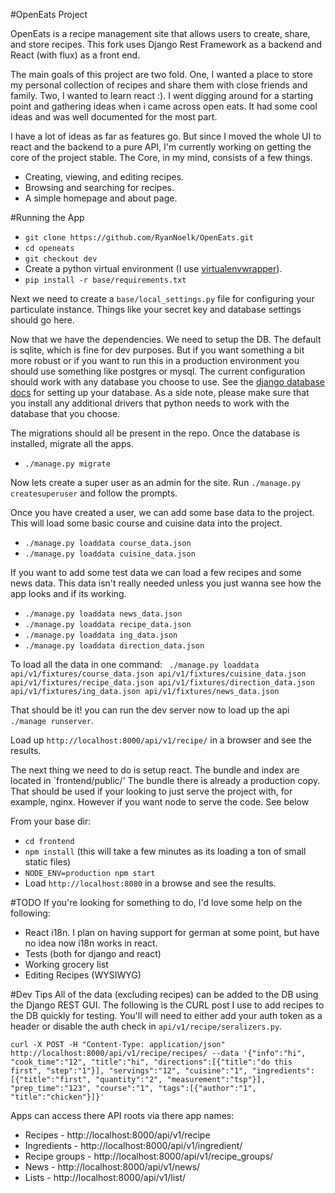 #OpenEats Project

OpenEats is a recipe management site that allows users to create, share, and store recipes. This fork uses Django Rest Framework as a backend and React (with flux) as a front end. 

The main goals of this project are two fold. One, I wanted a place to store my personal collection of recipes and share them with close friends and family. Two, I wanted to learn react :). I went digging around for a starting point and gathering ideas when i came across open eats. It had some cool ideas and was well documented for the most part. 

I have a lot of ideas as far as features go. But since I moved the whole UI to react and the backend to a pure API, I'm currently working on getting the core of the project stable.  The Core, in my mind, consists of a few things.
- Creating, viewing, and editing recipes.
- Browsing and searching for recipes.
- A simple homepage and about page.
 
 
#Running the App
* `git clone https://github.com/RyanNoelk/OpenEats.git`
* `cd openeats`
* `git checkout dev`
* Create a python virtual environment (I use [virtualenvwrapper](https://virtualenvwrapper.readthedocs.io/en/latest/)).
* `pip install -r base/requirements.txt`

Next we need to create a `base/local_settings.py` file for configuring your particulate instance. Things like your secret key and database settings should go here.

Now that we have the dependencies. We need to setup the DB. The default is sqlite, which is fine for dev purposes. But if you want something a bit more robust or if you want to run this in a production environment you should use something like postgres or mysql. The current configuration should work with any database you choose to use. See the [django database docs](https://docs.djangoproject.com/en/1.10/ref/settings/#std:setting-DATABASES) for setting up your database. As a side note, please make sure that you install any additional drivers that python needs to work with the database that you choose.

The migrations should all be present in the repo. Once the database is installed, migrate all the apps.
* `./manage.py migrate`

Now lets create a super user as an admin for the site. Run `./manage.py createsuperuser` and follow the prompts.

Once you have created a user, we can add some base data to the project. This will load some basic course and cuisine data into the project.
* `./manage.py loaddata course_data.json`
* `./manage.py loaddata cuisine_data.json`

If you want to add some test data we can load a few recipes and some news data. This data isn't really needed unless you just wanna see how the app looks and if its working.
* `./manage.py loaddata news_data.json`
* `./manage.py loaddata recipe_data.json`
* `./manage.py loaddata ing_data.json`
* `./manage.py loaddata direction_data.json`

To load all the data in one command:
` ./manage.py loaddata api/v1/fixtures/course_data.json api/v1/fixtures/cuisine_data.json api/v1/fixtures/recipe_data.json api/v1/fixtures/direction_data.json api/v1/fixtures/ing_data.json api/v1/fixtures/news_data.json`

That should be it! you can run the dev server now to load up the api `./manage runserver`.

Load up `http://localhost:8000/api/v1/recipe/` in a browser and see the results.


The next thing we need to do is setup react. The bundle and index are located in `frontend/public/' The bundle there is already a production copy.  That should be used if your looking to just serve the project with, for example, nginx. However if you want node to serve the code. See below

From your base dir:
* `cd frontend` 
* `npm install` (this will take a few minutes as its loading a ton of small static files)
* `NODE_ENV=production npm start`
* Load `http://localhost:8080` in a browse and see the results.


#TODO
If you're looking for something to do, I'd love some help on the following:

* React i18n. I plan on having support for german at some point, but have no idea now i18n works in react.
* Tests (both for django and react)
* Working grocery list
* Editing Recipes (WYSIWYG)

#Dev Tips
All of the data (excluding recipes) can be added to the DB using the Django REST GUI. The following is the CURL post I use to add recipes to the DB quickly for testing. You'll will need to either add your auth token as a header or disable the auth check in `api/v1/recipe/seralizers.py`.

```curl -X POST -H "Content-Type: application/json" http://localhost:8000/api/v1/recipe/recipes/ --data '{"info":"hi", "cook_time":"12", "title":"hi", "directions":[{"title":"do this first", "step":"1"}], "servings":"12", "cuisine":"1", "ingredients":[{"title":"first", "quantity":"2", "measurement":"tsp"}], "prep_time":"123", "course":"1", "tags":[{"author":"1", "title":"chicken"}]}'```

Apps can access there API roots via there app names:
* Recipes - http://localhost:8000/api/v1/recipe
* Ingredients - http://localhost:8000/api/v1/ingredient/
* Recipe groups - http://localhost:8000/api/v1/recipe_groups/
* News - http://localhost:8000/api/v1/news/
* Lists - http://localhost:8000/api/v1/list/
